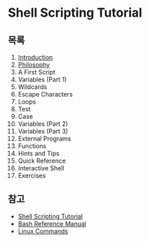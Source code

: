 # Shell Scripting Tutorial

## 목록
1. [Introduction](./1_Introduction/)
2. [Philosophy](./2_Philosophy/)
3. A First Script
4. Variables (Part 1)
5. Wildcards
6. Escape Characters
7. Loops
8. Test
9. Case
10. Variables (Part 2)
11. Variables (Part 3)
12. External Programs
13. Functions
14. Hints and Tips
15. Quick Reference
16. Interactive Shell
17. Exercises

## 참고
- [Shell Scripting Tutorial](https://www.shellscript.sh/)
- [Bash Reference Manual](https://www.gnu.org/savannah-checkouts/gnu/bash/manual/bash.html)
- [Linux Commands](https://docs.rockylinux.org/books/admin_guide/03-commands/)